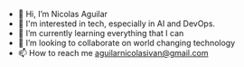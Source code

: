 - 👋 Hi, I’m Nicolas Aguilar
- 👀 I'm interested in tech, especially in AI and DevOps.
- 🌱 I’m currently learning everything that I can
- 💞️ I’m looking to collaborate on world changing technology
- 📫 How to reach me aguilarnicolasivan@gmail.com

<!---
nicktify/nicktify is a ✨ special ✨ repository because its `README.md` (this file) appears on your GitHub profile.
You can click the Preview link to take a look at your changes.
--->
